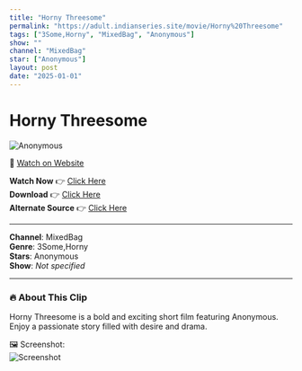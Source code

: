 ```yaml
---
title: "Horny Threesome"
permalink: "https://adult.indianseries.site/movie/Horny%20Threesome"
tags: ["3Some,Horny", "MixedBag", "Anonymous"]
show: ""
channel: "MixedBag"
star: ["Anonymous"]
layout: post
date: "2025-01-01"
---
```


# Horny Threesome

![Anonymous](https://shorts.desisins.com/wp-content/uploads/2024/01/Horny-Threesome-DesiSins.com_.jpg)

🔗 [Watch on Website](https://adult.indianseries.site/movie/Horny%20Threesome)

**Watch Now** 👉 [Click Here](https://adult.indianseries.site/movie/Horny%20Threesome)  
**Download** 👉 [Click Here](https://adult.indianseries.site/movie/Horny%20Threesome)  
**Alternate Source** 👉 [Click Here](https://adult.indianseries.site/movie/Horny%20Threesome)

---

**Channel**: MixedBag  
**Genre**: 3Some,Horny  
**Stars**: Anonymous  
**Show**: *Not specified*

---

### 🔥 About This Clip

Horny Threesome is a bold and exciting short film featuring Anonymous. Enjoy a passionate story filled with desire and drama.
 
🖼️ Screenshot:  
![Screenshot](https://shorts.desisins.com/wp-content/uploads/2024/01/Horny-Threesome-DesiSins.com_.jpg)
